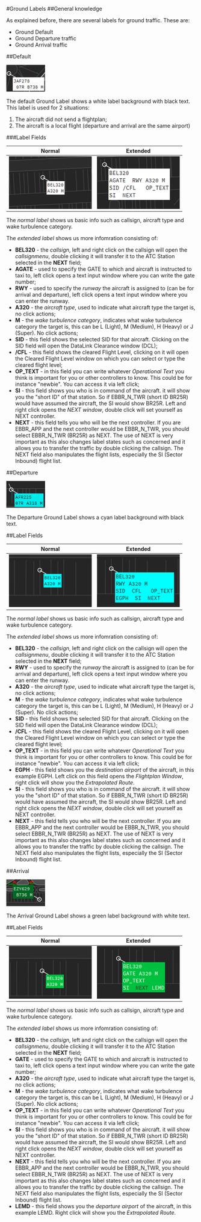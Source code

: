#Ground Labels
##General knowledge

As explained before, there are several labels for ground traffic.
These are:

* Ground Default
* Ground Departure traffic
* Ground Arrival traffic

##Default

![Default Ground Label](default.png "Default Ground Label")

The default Ground Label shows a white label background with black text. This label is used for 2 situations:

1. The aircraft did not send a flightplan;
2. The aircraft is a local flight (departure and arrival are the same airport)

###Label Fields

| Normal        | Extended      |
| ------------- |---------------| 
| ![Normal Ground Default Label Image](ground-default-normal.png "Normal Ground Default Label Image")      | ![Extended Ground Default Label Image](ground-default-extended.png "Extended Ground Default Label Image")  |

The *normal label* shows us basic info such as callsign, aircraft type and wake turbulence category.

The *extended label* shows us more infomration consisting of:

* **BEL320** - the *callsign*, left and right click on the callsign will open the _callsignmenu_, double clicking it will transfer it to the ATC Station selected in the **NEXT** field;
* **AGATE** - used to specify the GATE to which and aircraft is instructed to taxi to, left click opens a text input window where you can write the gate number;
* **RWY** - used to specify the *runway* the aircraft is assigned to (can be for arrival and departure), left click opens a text input window where you can enter the runway.
* **A320** - the *aircraft type*, used to indicate what aircraft type the target is, no click actions;
* **M** - the *wake turbulence category*, indicates what wake turbulence category the target is, this can be L (Light), M (Medium), H (Heavy) or J (Super). No click actions;
* **SID** - this field shows the selected SID for that aircraft. Clicking on the SID field will open the DataLink Clearance window (DCL);
* **/CFL** - this field shows the cleared Flight Level, clicking on it will open the Cleared Flight Level window on which you can select or type the cleared flight level;
* **OP_TEXT** - in this field you can write whatever *Operational Text* you think is important for you or other controllers to know. This could be for instance "newbie". You can access it via left click;
* **SI** - this field shows you who is in command of the aircraft. it will show you the "short ID" of that station. So if EBBR_N_TWR (short ID BR25R) would have assumed the aircraft, the SI would show BR25R. Left and right click opens the *NEXT window*, double click will set yourself as NEXT controller.
* **NEXT** - this field tells you who will be the next controller. If you are EBBR_APP and the next controller would be EBBR_N_TWR, you should select EBBR_N_TWR (BR25R) as NEXT. The use of NEXT is very important as this also changes label states such as concerned and it allows you to transfer the traffic by double clicking the callsign. The NEXT field also manipulates the flight lists, especially the SI (Sector Inbound) flight list.


##Departure

![Departure Ground Label](departure.png "Departure Ground Label")

The Departure Ground Label shows a cyan label background with black text.

##Label Fields

| Normal        | Extended      |
| ------------- |---------------| 
| ![Normal Ground Departure Label Image](ground-departure-normal.png "Normal Ground Departure Label Image")      | ![Extended Ground Departure Label Image](ground-departure-extended.png "Extended Ground Departure Label Image")  |

The *normal label* shows us basic info such as callsign, aircraft type and wake turbulence category.

The *extended label* shows us more infomration consisting of:

* **BEL320** - the *callsign*, left and right click on the callsign will open the _callsignmenu_, double clicking it will transfer it to the ATC Station selected in the **NEXT** field;
* **RWY** - used to specify the *runway* the aircraft is assigned to (can be for arrival and departure), left click opens a text input window where you can enter the runway.
* **A320** - the *aircraft type*, used to indicate what aircraft type the target is, no click actions;
* **M** - the *wake turbulence category*, indicates what wake turbulence category the target is, this can be L (Light), M (Medium), H (Heavy) or J (Super). No click actions;
* **SID** - this field shows the selected SID for that aircraft. Clicking on the SID field will open the DataLink Clearance window (DCL);
* **/CFL** - this field shows the cleared Flight Level, clicking on it will open the Cleared Flight Level window on which you can select or type the cleared flight level;
* **OP_TEXT** - in this field you can write whatever *Operational Text* you think is important for you or other controllers to know. This could be for instance "newbie". You can access it via left click;
* **EGPH** - this field shows you the *destination airport* of the aircraft, in this example EGPH. Left click on this field opens the *Flightplan Window*, right click will show you the *Extrapolated Route*.
* **SI** - this field shows you who is in command of the aircraft. it will show you the "short ID" of that station. So if EBBR_N_TWR (short ID BR25R) would have assumed the aircraft, the SI would show BR25R. Left and right click opens the *NEXT window*, double click will set yourself as NEXT controller.
* **NEXT** - this field tells you who will be the next controller. If you are EBBR_APP and the next controller would be EBBR_N_TWR, you should select EBBR_N_TWR (BR25R) as NEXT. The use of NEXT is very important as this also changes label states such as concerned and it allows you to transfer the traffic by double clicking the callsign. The NEXT field also manipulates the flight lists, especially the SI (Sector Inbound) flight list.


##Arrival

![Arrival Ground Label](arrival.png "Arrival Ground Label")

The Arrival Ground Label shows a green label background with white text.

##Label Fields

| Normal        | Extended      |
| ------------- |---------------| 
| ![Normal Ground Arrival Label Image](ground-arrival-normal.png "Normal Ground Arrival Label Image")      | ![Extended Ground Arrival Label Image](ground-arrival-extended.png "Extended Ground Arrival Label Image")  |

The *normal label* shows us basic info such as callsign, aircraft type and wake turbulence category.

The *extended label* shows us more infomration consisting of:

* **BEL320** - the *callsign*, left and right click on the callsign will open the _callsignmenu_, double clicking it will transfer it to the ATC Station selected in the **NEXT** field;
* **GATE** - used to specify the GATE to which and aircraft is instructed to taxi to, left click opens a text input window where you can write the gate number;
* **A320** - the *aircraft type*, used to indicate what aircraft type the target is, no click actions;
* **M** - the *wake turbulence category*, indicates what wake turbulence category the target is, this can be L (Light), M (Medium), H (Heavy) or J (Super). No click actions;
* **OP_TEXT** - in this field you can write whatever *Operational Text* you think is important for you or other controllers to know. This could be for instance "newbie". You can access it via left click;
* **SI** - this field shows you who is in command of the aircraft. it will show you the "short ID" of that station. So if EBBR_N_TWR (short ID BR25R) would have assumed the aircraft, the SI would show BR25R. Left and right click opens the *NEXT window*, double click will set yourself as NEXT controller.
* **NEXT** - this field tells you who will be the next controller. If you are EBBR_APP and the next controller would be EBBR_N_TWR, you should select EBBR_N_TWR (BR25R) as NEXT. The use of NEXT is very important as this also changes label states such as concerned and it allows you to transfer the traffic by double clicking the callsign. The NEXT field also manipulates the flight lists, especially the SI (Sector Inbound) flight list.
* **LEMD** - this field shows you the *departure airport* of the aircraft, in this example LEMD. Right click will show you the *Extrapolated Route*.